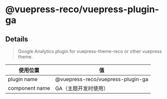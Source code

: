 # @vuepress-reco/vuepress-plugin-ga

## Details

> Google Analytics plugin for vuepress-theme-reco or other vuepress theme.

|使用位置|值|
|-|-|
|plugin name|@vuepress-reco/vuepress-plugin-ga|
|component name|GA（主题开发时使用）|


